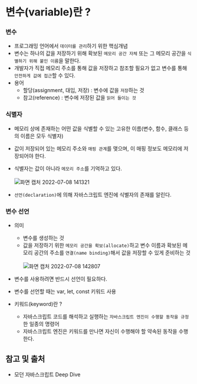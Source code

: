 # 변수(variable)란 ?

### 변수
- 프로그래밍 언어에서 ```데이터를 관리```하기 위한 핵심개념
- 변수는 하나의 값을 저장하기 위해 확보된 ```메모리 공간 자체``` 또는 그 메모리 공간을 ```식별하기 위해 붙인 이름```을 말한다.
- 개발자가 직접 메모리 주소를 통해 값을 저장하고 참조할 필요가 없고 변수를 통해 ```안전하게 값에 접근```할 수 있다.
- 용어
    - 할당(assignment, 대입, 저장) : 변수에 값을 ```저장```하는 것
    - 참고(reference) : 변수에 저장된 값을 ```읽어 들이는 것```

### 식별자
- 메모리 상에 존재하는 어떤 값을 식별할 수 있는 고유한 이름(변수, 함수, 클래스 등 의 이름은 모두 식별자)
- 값이 저장되어 있는 메모리 주소와 ```매핑 관계```를 맺으며, 이 매핑 정보도 메모리에 저장되어야 한다.
- 식별자는 값이 아니라 ```메모리 주소```를 기억하고 있다. <br><br>
![화면 캡처 2022-07-08 141321](https://user-images.githubusercontent.com/97326130/177921588-fc32a911-f216-42a0-9d0d-d84087605f52.png)

- ```선언(declaration)```에 의해 자바스크립트 엔진에 식별자의 존재를 알린다.

### 변수 선언
- 의미
    - 변수를 생성하는 것
    - 값을 저장하기 위한 ```메모리 공간을 확보(allocate)```하고 변수 이름과 확보된 메모리 공간의 주소를 ```연결(name binding)```해서 값을 저장할 수 있게 준비하는 것 <br><br>
![화면 캡처 2022-07-08 142807](https://user-images.githubusercontent.com/97326130/177923222-6b689a42-664b-45a0-80e0-66bff38d47aa.png)


- 변수를 사용하려면 반드시 선언이 필요하다.
- 변수를 선언할 때는 var, let, const 키워드 사용
- 키워드(keyword)란 ?
    - 자바스크립트 코드를 해석하고 실행하는 ```자바스크립트 엔진이 수행할 동작을 규정```한 일종의 명령어
    - 자바스크립트 엔진은 키워드를 만나면 자신이 수행해야 할 약속된 동작을 수행한다.


## 참고 및 출처
- 모던 자바스크립트 Deep Dive
